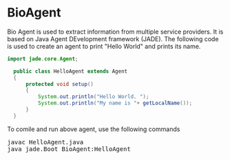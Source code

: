 # BioAgent
Bio Agent is used to extract information from multiple service providers. It is based on Java Agent DEvelopment framework (JADE). The following code is used to create an agent to print "Hello World" and prints its name. 

```java
import jade.core.Agent;

  public class HelloAgent extends Agent 
  { 
      protected void setup() 
      { 
          System.out.println("Hello World. ");
          System.out.println("My name is "+ getLocalName()); 
      }
  }
```
To comile and run above agent, use the following commands

<pre>
javac HelloAgent.java 
java jade.Boot BioAgent:HelloAgent
</pre>
